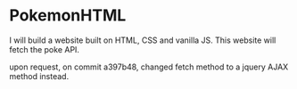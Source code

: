# PokemonHTML

I will build a website built on HTML, CSS and  vanilla JS. This website will fetch the poke API.

upon request, on commit a397b48, changed fetch method to a jquery AJAX method instead.
